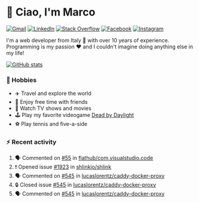 # 👋 Ciao, I'm Marco

[![Gmail](https://img.shields.io/badge/Gmail-%23BB001B?style=flat-square&logo=gmail&logoColor=white)](mailto:gremo1982@gmail.com)
[![LinkedIn](https://img.shields.io/badge/LinkedIn-%230e76a8?style=flat-square&logo=linkedin)](https://www.linkedin.com/in/marco-polichetti)
[![Stack Overflow](https://img.shields.io/stackexchange/stackoverflow/r/220180?style=flat&logo=stackoverflow&label=Stack%20Overflow&color=%23F47F24)](https://stackoverflow.com/users/220180)
[![Facebook](https://img.shields.io/badge/-Facebook-%234267B2?style=flat-square&logo=facebook&logoColor=white)](https://www.facebook.com/marco.poliketti)
[![Instagram](https://img.shields.io/badge/-Instagram-%23C13584?style=flat-square&logo=instagram&logoColor=white)](https://www.instagram.com/marco.gremo)

I'm a web developer from Italy 🍕 with over 10 years of experience. Programming is my passion ❤️ and I couldn't imagine doing anything else in my life!

[![GitHub stats](https://github-readme-stats.vercel.app/api?username=gremo&show_icons=true&rank_icon=github&theme=transparent)](https://github.com/anuraghazra/github-readme-stats)

### 📅 Hobbies

- ✈️ Travel and explore the world
- 🍻 Enjoy free time with friends
- 🎥 Watch TV shows and movies
- 🕹️ Play my favorite videogame [Dead by Daylight](https://deadbydaylight.com)
- ⚽ Play tennis and five-a-side

### ⚡ Recent activity

<!--START_SECTION:activity-->
1. 🗣 Commented on [#55](https://github.com/flathub/com.visualstudio.code/issues/55#issuecomment-1822862415) in [flathub/com.visualstudio.code](https://github.com/flathub/com.visualstudio.code)
2. ❗ Opened issue [#1923](https://github.com/shlinkio/shlink/issues/1923) in [shlinkio/shlink](https://github.com/shlinkio/shlink)
3. 🗣 Commented on [#545](https://github.com/lucaslorentz/caddy-docker-proxy/issues/545#issuecomment-1821019353) in [lucaslorentz/caddy-docker-proxy](https://github.com/lucaslorentz/caddy-docker-proxy)
4. 🔒 Closed issue [#545](https://github.com/lucaslorentz/caddy-docker-proxy/issues/545) in [lucaslorentz/caddy-docker-proxy](https://github.com/lucaslorentz/caddy-docker-proxy)
5. 🗣 Commented on [#545](https://github.com/lucaslorentz/caddy-docker-proxy/issues/545#issuecomment-1819319511) in [lucaslorentz/caddy-docker-proxy](https://github.com/lucaslorentz/caddy-docker-proxy)
<!--END_SECTION:activity-->
